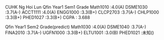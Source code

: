 CUHK Ng Hoi Lun
Qfin Year1 Sem1 Grade
Math1010 :4.0(A)
DSME1030 :3.7(A-)
ACCT1111 :4.0(A)
ENGG1000 :3.3(B+)
CLCP2703 :3.7(A-)
CHLP1000 :3.3(B+)
PHED1027 :3.3(B+)
CGPA : 3.688

Qfin Year1 Sem2 Grade(predict)
Math1030 :4.0(A)
DSME1040 :3.7(A-)
FINA2010 :3.7(A-)
UGFN1000 :3.3(B+)
ELTU1001 :3.0(B)
PHED1021 :未知()